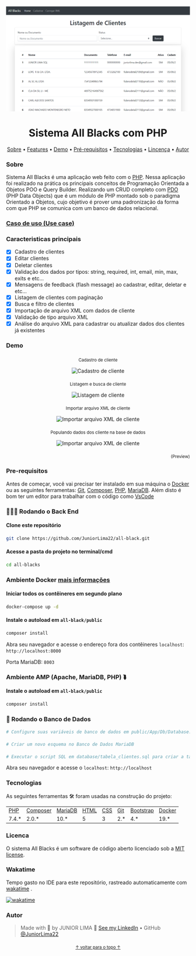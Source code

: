 <p align="center" id="top">
    <img alt="Readme" title="Readme GIF" src="./public/assets/img/banner.png" />
</p>

<h1 align="center"> Sistema All Blacks com PHP</h1>

<p align="center">
    <a href="#sobre">Sobre</a> • 
    <a href="#features">Features</a> • 
    <a href="#demo">Demo</a> • 
    <a href="#pre-requisitos">Pré-requisitos</a> • 
    <a href="#tecnologias">Tecnologias</a> • 
    <a href="#licenca">Lincença</a> • 
    <a href="#autor">Autor</a> 
</p>

### Sobre

Sistema  All Blacks é uma aplicação web feito com o [PHP](https://www.php.net/). Nessa aplicação foi realizado na prática os principais conceitos de Programação Orientada a Objetos POO e Query Builder. Realizando um CRUD completo com [PDO](https://www.php.net/manual/pt_BR/book.pdo.php) (PHP Data Objects) que é um módulo de PHP montado sob o paradigma Orientado a Objetos, cujo objetivo é prover uma padronização da forma com que PHP se comunica com um banco de dados relacional.

<h3>
    <a href="use_case.md">Caso de uso (Use case)</a>
</h3>

### Caracteristicas principais

- [x] Cadastro de clientes
- [x] Editar clientes
- [x] Deletar clientes
- [x] Validação dos dados por tipos: string, required, int, email, min, max, exits e etc...
- [x] Mensagens de feedback (flash message) ao cadastrar, editar, deletar e etc...
- [x] Listagem de clientes com paginação
- [x] Busca e filtro de clientes
- [x] Importação de arquivo XML com dados de cliente
- [x] Validação de tipo arquivo XML
- [x] Análise do arquivo XML para cadastrar ou atualizar dados dos clientes já existentes

### Demo

<p align="center"><sub>Cadastro de cliente</sub></p>

<p align="center">
    <img alt="Cadastro de cliente" title="Cadastro de cliente" src="./public/assets/img/demo1.gif" />
</p>

<p align="center"><sub>Listagem e busca de cliente</sub></p>

<p align="center">
    <img alt="Listagem de cliente" title="Listagem de cliente" src="./public/assets/img/demo2.gif" />
</p>

<p align="center"><sub>Importar arquivo XML de cliente</sub></p>


<p align="center">
    <img alt="Importar arquivo XML de cliente" title="Importar arquivo XML de cliente" src="./public/assets/img/demo3.gif" />
</p>

<p align="center"><sub>Populando dados dos cliente na base de dados</sub></p>


<p align="center">
    <img alt="Importar arquivo XML de cliente" title="Importar arquivo XML de cliente" src="./public/assets/img/demo4.gif" />
</p>

<p align="right">
<sub>(Preview)</sub>
</p>

### Pre-requisitos

Antes de começar, você vai precisar ter instalado em sua máquina o [Docker](https://www.docker.com/) ou as seguintes ferramentas: [Git](https://git-scm.com/), [Composer](https://getcomposer.org/), [PHP](https://www.php.net/), [MariaDB](https://mariadb.org/). Além disto é bom ter um editor para trabalhar com o código como [VsCode](https://code.visualstudio.com/)

### 👨🏻‍💻 Rodando o Back End

#### Clone este repositório

```bash
git clone https://github.com/JuniorLima22/all-black.git
```

#### Acesse a pasta do projeto no terminal/cmd

```bash
cd all-blacks
```

### Ambiente Docker <a href="phpdocker/README.md">mais informações</a>

#### Iniciar todos os contêineres em segundo plano

```bash
docker-compose up -d
```

#### Instale o autoload em <code>all-black/public</code>

```bash
composer install
```

Abra seu navegador e acesse o endereço fora dos contêineres <code>localhost</code>: <code>http://localhost:8000</code>

Porta MariaDB: <code>8003</code>

### Ambiente AMP (Apache, MariaDB, PHP) ⮯

#### Instale o autoload em <code>all-black/public</code>

```bash
composer install
```

### 💾 Rodando o Banco de Dados

```bash
# Configure suas variáveis ​​de banco de dados em public/App/Db/Database.php

# Criar um novo esquema no Banco de Dados MariaDB

# Executar o script SQL em database/tabela_clientes.sql para criar a tabela 'Clientes' e popular os dados.
```

Abra seu navegador e acesse o <code>localhost</code>: <code>http://localhost</code>

### Tecnologias

As seguintes ferramentas 🛠 foram usadas na construção do projeto:

<table>
    <tr>
        <td><a href="https://www.php.net/">PHP</a></td>
        <td><a href="https://getcomposer.org/"> Composer</a></td>
        <td><a href="https://mariadb.org/">MariaDB</a></td>
        <td><a href="https://www.google.com/search?q=html5">HTML</a></td>
        <td><a href="https://www.google.com/search?q=css3">CSS</a></td>
        <td><a href="https://git-scm.com/">Git</a></td>
        <td><a href="https://getbootstrap.com/docs/4.0/getting-started/introduction/">Bootstrap</a></td>
        <td><a href="https://www.docker.com/">Docker</a></td>
    </tr>
    <tr>
        <td>7.4.*</td>
        <td>2.0.*</td>
        <td>10.*</td>
        <td>5</td>
        <td>3</td>
        <td>2.*</td>
        <td>4.*</td>
        <td>19.*</td>
    </tr>
</table>

### Licenca

O sistema All Blacks é um software de código aberto licenciado sob a [MIT license](http://opensource.org/licenses/MIT).

### Wakatime
Tempo gasto no IDE para este repositório, rastreado automaticamente com [wakatime](https://wakatime.com/) .

[![wakatime](https://wakatime.com/badge/github/JuniorLima22/all-black.svg)](https://wakatime.com/badge/github/JuniorLima22/all-black)

### Autor

> Made with 💙 by JUNIOR LIMA 👋 <a href="https://www.linkedin.com/in/JuniorLima22/" target="_blank">See my LinkedIn</a> • GitHub <a href="https://github.com/JuniorLima22" target="_blank">@JuniorLima22</a>

<p align="center">
<sub><a href="#top" align="center">↑ voltar para o topo ↑</a></sub>
</p>